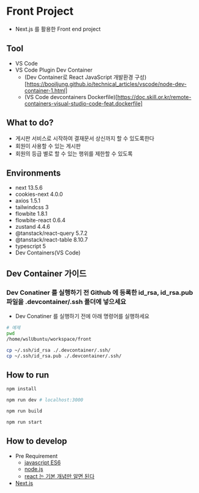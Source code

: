 # Front Project

- Next.js 를 활용한 Front end project

## Tool

- VS Code
- VS Code Plugin Dev Container
  - (Dev Container로 React JavaScript 개발환경 구성)[https://booiljung.github.io/technical_articles/vscode/node-dev-container-1.html]
  - (VS Code devcontainers Dockerfile)[https://doc.skill.or.kr/remote-containers-visual-studio-code-feat.dockerfile]

## What to do?

- 게시판 서비스로 시작하여 결재문서 상신까지 할 수 있도록한다
- 회원이 사용할 수 있는 게시판
- 회원의 등급 별로 할 수 있는 행위를 제한할 수 있도록

## Environments

- next 13.5.6
- cookies-next 4.0.0
- axios 1.5.1
- tailwindcss 3
- flowbite 1.8.1
- flowbite-react 0.6.4
- zustand 4.4.6
- @tanstack/react-query 5.7.2
- @tanstack/react-table 8.10.7
- typescript 5
- Dev Containers(VS Code)

## Dev Container 가이드

### Dev Conatiner 를 실행하기 전 Github 에 등록한 id_rsa, id_rsa.pub 파일을 .devcontainer/.ssh 폴더에 넣으세요

- Dev Conatiner 를 실행하기 전에 아래 명령어를 실행하세요

```bash
# 예제
pwd
/home/wslUbuntu/workspace/front

cp ~/.ssh/id_rsa ./.devcontainer/.ssh/
cp ~/.ssh/id_rsa.pub ./.devcontainer/.ssh/
```

## How to run

```bash
npm install

npm run dev # localhost:3000

npm run build

npm run start
```

## How to develop

- Pre Requirement
  - [javascript ES6](https://velog.io/@kim_unknown_/JavaScript-ES6)
  - [node.js](https://velog.io/@hanblueblue/Node.js-Basic)
  - [react 는 기본 개념만 알면 된다](https://velog.io/@kim-jaemin420/React-%EA%B8%B0%EB%B3%B8-%EA%B0%9C%EB%85%90)
- [Next.js](https://nextjs.org/docs)
